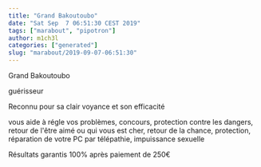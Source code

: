 ```yaml
---
title: "Grand Bakoutoubo"
date: "Sat Sep  7 06:51:30 CEST 2019"
tags: ["marabout", "pipotron"]
author: m1ch3l
categories: ["generated"]
slug: "marabout/2019-09-07-06:51:30"
---
```


Grand Bakoutoubo

guérisseur

Reconnu pour sa clair voyance et son efficacité

vous aide à régle vos problèmes, concours, protection contre les dangers, retour de l'être aimé ou qui vous est cher, retour de la chance, protection, réparation de votre PC par télépathie, impuissance sexuelle

Résultats garantis 100% après paiement de 250€
